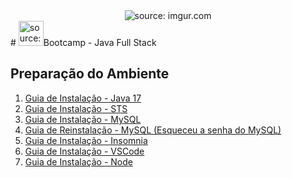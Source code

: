<div align="center">
    <img src="https://i.imgur.com/w8tTOuT.png" title="source: imgur.com" /> 
</div>
# <img src="https://i.imgur.com/JSfXyzm.png" title="source: imgur.com" width="40px"/>Bootcamp - Java Full Stack 

## Preparação do Ambiente

1. <a href="" >Guia de Instalação - Java 17</a>
2. <a href="" >Guia de Instalação - STS</a>
3. <a href="" >Guia de Instalação - MySQL</a>
4. <a href="" >Guia de Reinstalação - MySQL (Esqueceu a senha do MySQL)</a>
5. <a href="" >Guia de Instalação - Insomnia</a>
6. <a href="" >Guia de Instalação - VSCode</a>
7. <a href="" >Guia de Instalação - Node</a>
